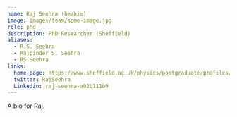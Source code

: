 ```yaml
---
name: Raj Seehra (he/him)
image: images/team/some-image.jpg
role: phd
description: PhD Researcher (Sheffield)
aliases:
  - R.S. Seehra
  - Rajpinder S. Seehra
  - RS Seehra
links:
  home-page: https://www.sheffield.ac.uk/physics/postgraduate/profiles/raj
  twitter: RajSeehra
  Linkedin: raj-seehra-a02b111b9
---
```


A bio for Raj.
